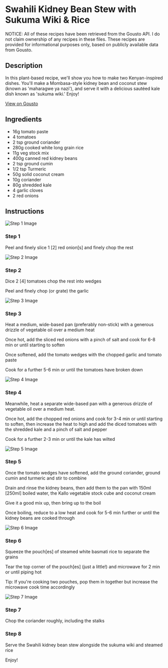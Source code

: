 # Swahili Kidney Bean Stew with Sukuma Wiki & Rice

NOTICE: All of these recipes have been retrieved from the Gousto API. I do not claim ownership of any recipes in these files. These recipes are provided for informational purposes only, based on publicly available data from Gousto.

## Description

In this plant-based recipe, we'll show you how to make two Kenyan-inspired dishes. You'll make a Mombasa-style kidney bean and coconut stew (known as 'maharagwe ya nazi'), and serve it with a delicious sautéed kale dish known as 'sukuma wiki.' Enjoy!

[View on Gousto](https://www.gousto.co.uk/recipes/cookbook/swahili-kidney-bean-stew-with-sukuma-wiki-rice)

## Ingredients

- 16g tomato paste
- 4 tomatoes
- 2 tsp ground coriander
- 280g cooked white long grain rice
- 11g veg stock mix
- 400g canned red kidney beans
-  2 tsp ground cumin
- 1/2 tsp Turmeric
- 50g solid coconut cream
- 10g coriander
- 80g shredded kale
- 4 garlic cloves
- 2 red onions

## Instructions

![Step 1 Image](https://production-media.gousto.co.uk/cms/recipe-step-image/Step-1-1602085608662-x200.jpg)

### Step 1

Peel and finely slice 1 <span class="text-danger">[2] </span>red onion<span class="text-danger">[s]</span> and finely chop the rest

![Step 2 Image](https://production-media.gousto.co.uk/cms/recipe-step-image/Step-2-1602085621516-x200.jpg)

### Step 2

Dice 2 <span class="text-danger">[4]</span> tomatoes chop the rest into wedges

Peel and finely chop (or grate) the garlic

![Step 3 Image](https://production-media.gousto.co.uk/cms/recipe-step-image/Step-3-1602085638428-x200.jpg)

### Step 3

Heat a medium, wide-based pan (preferably non-stick) with a generous drizzle of vegetable oil over a medium heat

Once hot, add the sliced red onions with a pinch of salt and cook for 6-8 min or until starting to soften

Once softened, add the tomato wedges with the chopped garlic and tomato paste

Cook for a further 5-6 min or until the tomatoes have broken down

![Step 4 Image](https://production-media.gousto.co.uk/cms/recipe-step-image/Step-4-1602085654720-x200.jpg)

### Step 4

Meanwhile, heat a separate wide-based pan with a generous drizzle of vegetable oil over a medium heat.

Once hot, add the chopped red onions and cook for 3-4 min or until starting to soften, then increase the heat to high and add the diced tomatoes with the shredded kale and a pinch of salt and pepper

Cook for a further 2-3 min or until the kale has wilted

![Step 5 Image](https://production-media.gousto.co.uk/cms/recipe-step-image/Step-5-1602085671813-x200.jpg)

### Step 5

Once the tomato wedges have softened, add the ground coriander, ground cumin and turmeric and stir to combine

Drain and rinse the kidney beans, then add them to the pan with 150ml <span class="text-danger">[250ml] </span>boiled water, the Kallo vegetable stock cube and coconut cream

Give it a good mix up, then bring up to the boil

Once boiling, reduce to a low heat and cook for 5-6 min further or until the kidney beans are cooked through

![Step 6 Image](https://production-media.gousto.co.uk/cms/recipe-step-image/step-6-1602085818062-x200.jpg)

### Step 6

Squeeze the pouch<span class="text-danger">[es]</span> of steamed white basmati rice to separate the grains

Tear the top corner of the pouch<span class="text-danger">[es] </span>(just a little!) and microwave for 2 min or until piping hot

Tip: If you're cooking two pouches, pop them in together but increase the microwave cook time accordingly

![Step 7 Image](https://production-media.gousto.co.uk/cms/recipe-step-image/step-7-1602085843913-x200.jpg)

### Step 7

Chop the coriander roughly, including the stalks

### Step 8

Serve the Swahili kidney bean stew alongside the sukuma wiki and steamed rice

Enjoy!

